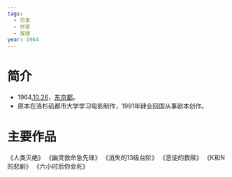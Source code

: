 ```yaml
---
tags:
  - 日本
  - 作家
  - 推理
year: 1964
---
```

# 简介

- 1964[.10.26](2024-10-26.md)，[东京都](东京都.md)。
- 原本在洛杉矶都市大学学习电影制作，1991年肄业回国从事剧本创作。
# 主要作品

《人类灭绝》
《幽灵救命急先锋》
《消失的13级台阶》
《恶徒的救赎》
《K和N的悲剧》
《六小时后你会死》
